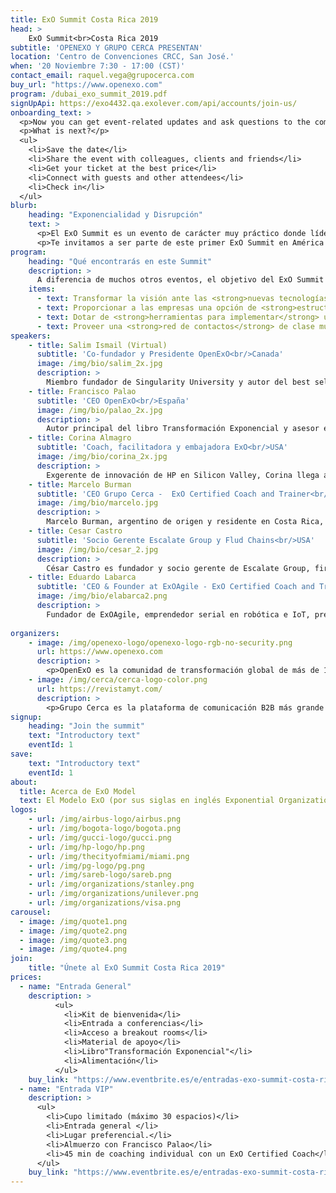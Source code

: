 ```yaml
---
title: ExO Summit Costa Rica 2019
head: >
    ExO Summit<br>Costa Rica 2019
subtitle: 'OPENEXO Y GRUPO CERCA PRESENTAN'
location: 'Centro de Convenciones CRCC, San José.'
when: '20 Noviembre 7:30 - 17:00 (CST)'
contact_email: raquel.vega@grupocerca.com
buy_url: "https://www.openexo.com"
program: /dubai_exo_summit_2019.pdf
signUpApi: https://exo4432.qa.exolever.com/api/accounts/join-us/
onboarding_text: >
  <p>Now you can get event-related updates and ask questions to the community. </p>
  <p>What is next?</p>
  <ul>
    <li>Save the date</li>
    <li>Share the event with colleagues, clients and friends</li>
    <li>Get your ticket at the best price</li>
    <li>Connect with guests and other attendees</li>
    <li>Check in</li>
  </ul>
blurb:
    heading: "Exponencialidad y Disrupción"
    text: >
      <p>El ExO Summit es un evento de carácter muy práctico donde líderes mundiales, ejecutivos, emprendedores y agentes de cambio se reúnen para compartir sus experiencias transformadoras, intercambiar ideas, desafiar creencias y atreverse a transformar nuestro tejido empresarial utilizando el Modelo ExO.</p>
      <p>Te invitamos a ser parte de este primer ExO Summit en América Central y el Caribe para experimentar el poder del Modelo ExO que ya ha transformado a múltiples compañías, personas e instituciones en todo el mundo.</p>
program:
    heading: "Qué encontrarás en este Summit"
    description: >
      A diferencia de muchos otros eventos, el objetivo del ExO Summit no es sólo inspirar, sino <strong>empoderar a los líderes del momento</strong> (a través de talleres prácticos, reuniones personalizadas, testimonios directos y casos de estudio) con las herramientas y el soporte que necesitan para poder empezar la transformación exponencial al día siguiente del evento.
    items:
      - text: Transformar la visión ante las <strong>nuevas tecnologías exponenciales</strong>
      - text: Proporcionar a las empresas una opción de <strong>estructura adaptable y disruptiva</strong>
      - text: Dotar de <strong>herramientas para implementar</strong> un cambio basado en la situación tecnológica actual
      - text: Proveer una <strong>red de contactos</strong> de clase mundial (ExO Community)
speakers:
    - title: Salim Ismail (Virtual)
      subtitle: 'Co-fundador y Presidente OpenExO<br/>Canada'
      image: /img/bio/salim_2x.jpg
      description: >
        Miembro fundador de Singularity University y autor del best seller Organizaciones Exponenciales, Salim es un reconocido emprendedor y líder futurista que trabaja con compañías Fortune 5,000 para ayudarlas a transformar sus prácticas de negocio de lineales a exponenciales.
    - title: Francisco Palao
      subtitle: 'CEO OpenExO<br/>España'
      image: /img/bio/palao_2x.jpg
      description: >
        Autor principal del libro Transformación Exponencial y asesor en Singularity University, Francisco es un galardonado emprendedor (premio MIT TR35 2012, entre otros) que ha inspirado y asesorado a organizaciones de todo el mundo para diseñar e implementar estrategias de innovación disruptiva. 
    - title: Corina Almagro
      subtitle: 'Coach, facilitadora y embajadora ExO<br/>USA'
      image: /img/bio/corina_2x.jpg
      description: >
        Exgerente de innovación de HP en Silicon Valley, Corina llega a Costa Rica con más de 3 años de experiencia como coach de ExO, trabajando con empresas como Visa, Black and Decker, Banco Santander o Boston Scientific en su transformación exponencial.
    - title: Marcelo Burman
      subtitle: 'CEO Grupo Cerca -  ExO Certified Coach and Trainer<br/>Argentina'
      image: /img/bio/marcelo.jpg
      description: >
        Marcelo Burman, argentino de origen y residente en Costa Rica, es un “emprendedor serial”, habiendo iniciado distintos proyectos en Argentina hasta el año 2002 y desde ahí América Central. Es conferencista, entrenador y coach en Transformación Exponencial y lidera proyectos de transformación digital en diversas empresas.
    - title: Cesar Castro
      subtitle: 'Socio Gerente Escalate Group y Flud Chains<br/>USA'
      image: /img/bio/cesar_2.jpg
      description: >
        César Castro es fundador y socio gerente de Escalate Group, firma de consultoría que visualiza, acelera y escala la innovación disruptiva y la transformación digital para organizaciones y líderes que buscan seguir siendo relevantes durante la 4ta Revolución Industrial. También es cofundador de Blockchain Accelerator Fluid Chains.
    - title: Eduardo Labarca
      subtitle: 'CEO & Founder at ExOAgile - ExO Certified Coach and Trainer<br/>España'
      image: /img/bio/elabarca2.png
      description: >
        Fundador de ExOAgile, emprendedor serial en robótica e IoT, premiado como innovador MIT TR35 y por Fraunhofer. Especialista en management y liderazgo ágil de equipos de alto desempeño y disrupción tecnológica.
          
organizers:
    - image: /img/openexo-logo/openexo-logo-rgb-no-security.png
      url: https://www.openexo.com
      description: >
        <p>OpenExO es la comunidad de transformación global de más de 1,500 coaches, inversores, consultores y especialistas en innovación que ayudan a organizaciones, instituciones y personas a desbloquear la abundancia para cambiar el mundo.</p>
    - image: /img/cerca/cerca-logo-color.png
      url: https://revistamyt.com/
      description: >
        <p>Grupo Cerca es la plataforma de comunicación B2B más grande América Central, con más de 50 eventos realizados por año y amplia experiencia en formación, información y networking para empresas de la región.</p>
signup:
    heading: "Join the summit"
    text: "Introductory text"
    eventId: 1
save:
    text: "Introductory text"
    eventId: 1
about:
  title: Acerca de ExO Model
  text: El Modelo ExO (por sus siglas en inglés Exponential Organizations), basado en el best-seller <a href="https://www.openexo.com/books" target="_blank">‘Organizaciones Exponenciales’</a>, ofrece una guía para diseñar Organizaciones Exponenciales mediante la aplicación de 10 atributos y un proceso de 10 semanas para su implementación, llamado ExO Sprint.
logos:
    - url: /img/airbus-logo/airbus.png
    - url: /img/bogota-logo/bogota.png
    - url: /img/gucci-logo/gucci.png
    - url: /img/hp-logo/hp.png
    - url: /img/thecityofmiami/miami.png
    - url: /img/pg-logo/pg.png
    - url: /img/sareb-logo/sareb.png
    - url: /img/organizations/stanley.png
    - url: /img/organizations/unilever.png
    - url: /img/organizations/visa.png
carousel:
  - image: /img/quote1.png
  - image: /img/quote2.png
  - image: /img/quote3.png
  - image: /img/quote4.png
join:
    title: "Únete al ExO Summit Costa Rica 2019"
prices:
  - name: "Entrada General"
    description: >
          <ul>
            <li>Kit de bienvenida</li>
            <li>Entrada a conferencias</li>
            <li>Acceso a breakout rooms</li>
            <li>Material de apoyo</li>
            <li>Libro"Transformación Exponencial"</li>
            <li>Alimentación</li>
          </ul>
    buy_link: "https://www.eventbrite.es/e/entradas-exo-summit-costa-rica-2019-74061220103"
  - name: "Entrada VIP"
    description: >
      <ul>
        <li>Cupo limitado (máximo 30 espacios)</li>
        <li>Entrada general </li>
        <li>Lugar preferencial.</li>
        <li>Almuerzo con Francisco Palao</li>
        <li>45 min de coaching individual con un ExO Certified Coach</li>
      </ul>
    buy_link: "https://www.eventbrite.es/e/entradas-exo-summit-costa-rica-2019-74061220103"
---
```

